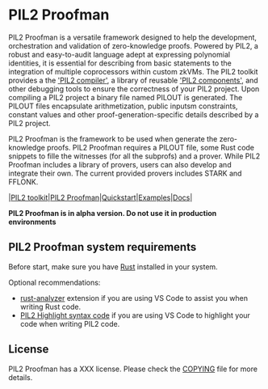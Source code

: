 
# PIL2 Proofman

PIL2 Proofman is a versatile framework designed to help the development, orchestration and validation of zero-knowledge proofs. Powered by PIL2, a robust and easy-to-audit language adept at expressing polynomial identities, it is essential for describing from basic statements to the integration of multiple coprocessors within custom zkVMs. The PIL2 toolkit provides a the ['PIL2 compiler'](https://github.com/0xPolygonHermez/pilcom), a library of reusable ['PIL2 components'](https://github.com/0xPolygonHermez/pil2-components), and other debugging tools to ensure the correctness of your PIL2 project. Upon compiling a PIL2 project a binary file named PILOUT is generated. The PILOUT files encapsulate arithmetization, public inputsm constraints, constant values and other proof-generation-specific details described by a PIL2 project.

PIL2 Proofman is the framework to be used when generate the zero-knowledge proofs. PIL2 Proofman requires a PILOUT file, some Rust code snippets to fille the witnesses (for all the subprofs) and a prover. While PIL2 Proofman includes a library of provers, users can also develop and integrate their own. The current provided provers includes STARK and FFLONK.

|[PIL2 toolkit](./pil2/...)|[PIL2 Proofman](./pil2/...)|[Quickstart](./pil2/...)|[Examples](./pil2/...)|[Docs](./pil2/...)|

**PIL2 Proofman is in alpha version. Do not use it in production environments**

## PIL2 Proofman system requirements

Before start, make sure you have [Rust](https://www.rust-lang.org/tools/install) installed in your system.

Optional recommendations:

- [rust-analyzer](https://marketplace.visualstudio.com/items?itemName=rust-lang.rust-analyzer) extension if you are using VS Code to assist you when writing Rust code.
- [PIL2 Highlight syntax code](https://marketplace.visualstudio.com/items?itemName=rust-lang.rust-analyzer) if you are using VS Code to highlight your code when writing PIL2 code.

## License

PIL2 Proofman has a XXX license. Please check the [COPYING](TODO) file for more details.
<!--
Provided provers:

|Prover|Status|Type|Description |Since|
|---------|---|----|------------|-----|
|STARK|Available|STARK|Performant Stark prover used by Polygon zkEVM|v0.1.0|
|FFLONK|Work in Progress|SNARK|Performant Fflonk prover used by Polygon zkEVM|v0.1.0|

**PIL2 Proofman is in alpha version. Do not use it in production environments**

## Proofman toolchain

To assist you when starting or maintaining a project we've designed a toolchain that will provide you some commands to simplify some tasks.

## Proofman examples

We have some example to provide you from simple use cases to a more complex ones that can be found in the [examples folder](https://github.com/0xPolygonHermez/pil2-proofman/tree/main/examples)

There is also another more comple example that generates the proof for the Polygon zkEVM that can be found [here](https://github.com/0xPolygonHermez/zkevm-prover-rust)
 -->
